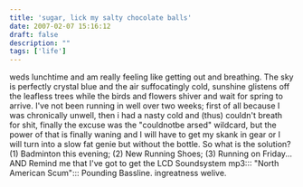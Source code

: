 ```yaml
---
title: 'sugar, lick my salty chocolate balls'
date: 2007-02-07 15:16:12
draft: false
description: ""
tags: ['life']
---
```


weds lunchtime and am really feeling like getting out and breathing. The sky is perfectly crystal blue and the air suffocatingly cold, sunshine glistens off the leafless trees while the birds and flowers shiver and wait for spring to arrive. I've not been running in well over two weeks; first of all because I was chronically unwell, then i had a nasty cold and (thus) couldn't breath for shit, finally the excuse was the "couldnotbe arsed" wildcard, but the power of that is finally waning and I will have to get my skank in gear or I will turn into a slow fat genie but without the bottle. So what is the solution? (1) Badminton this evening; (2) New Running Shoes; (3) Running on Friday... AND Remind me that I've got to get the LCD Soundsystem mp3::: "North American Scum"::: Pounding Bassline. ingreatness welive.